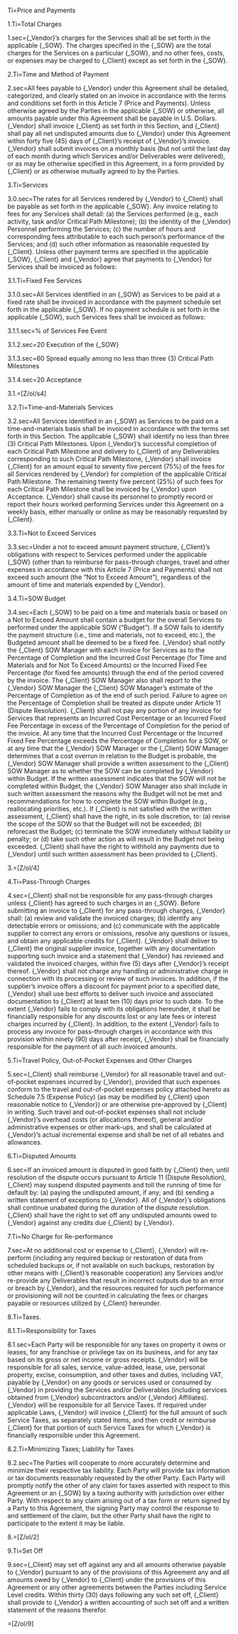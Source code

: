 Ti=Price and Payments

1.Ti=Total Charges

1.sec={_Vendor}’s charges for the Services shall all be set forth in the applicable {_SOW}. The charges specified in the {_SOW} are the total charges for the Services on a particular {_SOW}, and no other fees, costs, or expenses may be charged to {_Client} except as set forth in the {_SOW}.

2.Ti=Time and Method of Payment

2.sec=All fees payable to {_Vendor} under this Agreement shall be detailed, categorized, and clearly stated on an invoice in accordance with the terms and conditions set forth in this Article 7 (Price and Payments). Unless otherwise agreed by the Parties in the applicable {_SOW} or otherwise, all amounts payable under this Agreement shall be payable in U.S. Dollars. {_Vendor} shall invoice {_Client} as set forth in this Section, and {_Client} shall pay all net undisputed amounts due to {_Vendor} under this Agreement within forty five (45) days of {_Client}’s receipt of {_Vendor}’s invoice. {_Vendor} shall submit invoices on a monthly basis (but not until the last day of each month during which Services and/or Deliverables were delivered), or as may be otherwise specified in this Agreement, in a form provided by {_Client} or as otherwise mutually agreed to by the Parties.

3.Ti=Services

3.0.sec=The rates for all Services rendered by {_Vendor} to {_Client} shall be payable as set forth in the applicable {_SOW}. Any invoice relating to fees for any Services shall detail: (a) the Services performed (e.g., each activity, task and/or Critical Path Milestone); (b) the identity of the {_Vendor} Personnel performing the Services; (c) the number of hours and corresponding fees attributable to each such person’s performance of the Services; and (d) such other information as reasonable requested by {_Client}. Unless other payment terms are specified in the applicable {_SOW}, {_Client} and {_Vendor} agree that payments to {_Vendor} for Services shall be invoiced as follows:

3.1.Ti=Fixed Fee Services

3.1.0.sec=All Services identified in an {_SOW} as Services to be paid at a fixed rate shall be invoiced in accordance with the payment schedule set forth in the applicable {_SOW}. If no payment schedule is set forth in the applicable {_SOW}, such Services fees shall be invoiced as follows:

3.1.1.sec=% of Services Fee	Event

3.1.2.sec=20	Execution of the {_SOW}

3.1.3.sec=60	Spread equally among no less than three (3) Critical Path Milestones

3.1.4.sec=20	Acceptance

3.1.=[Z/ol/s4]

3.2.Ti=Time-and-Materials Services

3.2.sec=All Services identified in an {_SOW} as Services to be paid on a time-and-materials basis shall be invoiced in accordance with the terms set forth in this Section. The applicable {_SOW} shall identify no less than three (3) Critical Path Milestones. Upon {_Vendor}’s successful completion of each Critical Path Milestone and delivery to {_Client} of any Deliverables corresponding to such Critical Path Milestone, {_Vendor} shall invoice {_Client} for an amount equal to seventy five percent (75%) of the fees for all Services rendered by {_Vendor} for completion of the applicable Critical Path Milestone. The remaining twenty five percent (25%) of such fees for each Critical Path Milestone shall be invoiced by {_Vendor} upon Acceptance. {_Vendor} shall cause its personnel to promptly record or report their hours worked performing Services under this Agreement on a weekly basis, either manually or online as may be reasonably requested by {_Client}.

3.3.Ti=Not to Exceed Services

3.3.sec=Under a not to exceed amount payment structure, {_Client}’s obligations with respect to Services performed under the applicable {_SOW} (other than to reimburse for pass-through charges, travel and other expenses in accordance with this Article 7 (Price and Payments) shall not exceed such amount (the “Not to Exceed Amount”), regardless of the amount of time and materials expended by {_Vendor}.

3.4.Ti=SOW Budget

3.4.sec=Each {_SOW} to be paid on a time and materials basis or based on a Not to Exceed Amount shall contain a budget for the overall Services to performed under the applicable SOW (“Budget”). If a SOW fails to identify the payment structure (i.e., time and materials, not to exceed, etc.), the Budgeted amount shall be deemed to be a fixed fee. {_Vendor} shall notify the {_Client} SOW Manager with each invoice for Services as to the Percentage of Completion and the Incurred Cost Percentage (for Time and Materials and for Not To Exceed Amounts) or the Incurred Fixed Fee Percentage (for fixed fee amounts) through the end of the period covered by the invoice. The {_Client} SOW Manager also shall report to the {_Vendor} SOW Manager the {_Client} SOW Manager’s estimate of the Percentage of Completion as of the end of such period. Failure to agree on the Percentage of Completion shall be treated as dispute under Article 11 (Dispute Resolution). {_Client} shall not pay any portion of any invoice for Services that represents an Incurred Cost Percentage or an Incurred Fixed Fee Percentage in excess of the Percentage of Completion for the period of the invoice. At any time that the Incurred Cost Percentage or the Incurred Fixed Fee Percentage exceeds the Percentage of Completion for a SOW, or at any time that the {_Vendor} SOW Manager or the {_Client} SOW Manager determines that a cost overrun in relation to the Budget is probable, the {_Vendor} SOW Manager shall provide a written assessment to the {_Client} SOW Manager as to whether the SOW can be completed by {_Vendor} within Budget. If the written assessment indicates that the SOW will not be completed within Budget, the {_Vendor} SOW Manager also shall include in such written assessment the reasons why the Budget will not be met and recommendations for how to complete the SOW within Budget (e.g., reallocating priorities, etc.). If {_Client} is not satisfied with the written assessment, {_Client} shall have the right, in its sole discretion, to: (a) revise the scope of the SOW so that the Budget will not be exceeded; (b) reforecast the Budget; (c) terminate the SOW immediately without liability or penalty; or (d) take such other action as will result in the Budget not being exceeded. {_Client} shall have the right to withhold any payments due to {_Vendor} until such written assessment has been provided to {_Client}.

3.=[Z/ol/4]

4.Ti=Pass-Through Charges

4.sec={_Client} shall not be responsible for any pass-through charges unless {_Client} has agreed to such charges in an {_SOW}. Before submitting an invoice to {_Client} for any pass-through charges, {_Vendor} shall: (a) review and validate the invoiced charges; (b) identify any detectable errors or omissions; and (c) communicate with the applicable supplier to correct any errors or omissions, resolve any questions or issues, and obtain any applicable credits for {_Client}. {_Vendor} shall deliver to {_Client} the original supplier invoice, together with any documentation supporting such invoice and a statement that {_Vendor} has reviewed and validated the invoiced charges, within five (5) days after {_Vendor}’s receipt thereof. {_Vendor} shall not charge any handling or administrative charge in connection with its processing or review of such invoices. In addition, if the supplier’s invoice offers a discount for payment prior to a specified date, {_Vendor} shall use best efforts to deliver such invoice and associated documentation to {_Client} at least ten (10) days prior to such date. To the extent {_Vendor} fails to comply with its obligations hereunder, it shall be financially responsible for any discounts lost or any late fees or interest charges incurred by {_Client}. In addition, to the extent {_Vendor} fails to process any invoice for pass-through charges in accordance with this provision within ninety (90) days after receipt, {_Vendor} shall be financially responsible for the payment of all such invoiced amounts.

5.Ti=Travel Policy, Out-of-Pocket Expenses and Other Charges

5.sec={_Client} shall reimburse {_Vendor} for all reasonable travel and out-of-pocket expenses incurred by {_Vendor}, provided that such expenses conform to the travel and out-of-pocket expenses policy attached hereto as Schedule 7.5 (Expense Policy) (as may be modified by {_Client} upon reasonable notice to {_Vendor}) or are otherwise pre-approved by {_Client} in writing. Such travel and out-of-pocket expenses shall not include {_Vendor}’s overhead costs (or allocations thereof), general and/or administrative expenses or other mark-ups, and shall be calculated at {_Vendor}’s actual incremental expense and shall be net of all rebates and allowances.

6.Ti=Disputed Amounts

6.sec=If an invoiced amount is disputed in good faith by {_Client} then, until resolution of the dispute occurs pursuant to Article 11 (Dispute Resolution), {_Client} may suspend disputed payments and toll the running of time for default by: (a) paying the undisputed amount, if any; and (b) sending a written statement of exceptions to {_Vendor}. All of {_Vendor}’s obligations shall continue unabated during the duration of the dispute resolution. {_Client} shall have the right to set off any undisputed amounts owed to {_Vendor} against any credits due {_Client} by {_Vendor}.

7.Ti=No Charge for Re-performance

7.sec=At no additional cost or expense to {_Client}, {_Vendor} will re-perform (including any required backup or restoration of data from scheduled backups or, if not available on such backups, restoration by other means with {_Client}’s reasonable cooperation) any Services and/or re-provide any Deliverables that result in incorrect outputs due to an error or breach by {_Vendor}, and the resources required for such performance or provisioning will not be counted in calculating the fees or charges payable or resources utilized by {_Client} hereunder.

8.Ti=Taxes.

8.1.Ti=Responsibility for Taxes

8.1.sec=Each Party will be responsible for any taxes on property it owns or leases, for any franchise or privilege tax on its business, and for any tax based on its gross or net income or gross receipts. {_Vendor} will be responsible for all sales, service, value-added, lease, use, personal property, excise, consumption, and other taxes and duties, including VAT, payable by {_Vendor} on any goods or services used or consumed by {_Vendor} in providing the Services and/or Deliverables (including services obtained from {_Vendor} subcontractors and/or {_Vendor} Affiliates). {_Vendor} will be responsible for all Service Taxes. If required under applicable Laws, {_Vendor} will invoice {_Client} for the full amount of such Service Taxes, as separately stated items, and then credit or reimburse {_Client} for that portion of such Service Taxes for which {_Vendor} is financially responsible under this Agreement.

8.2.Ti=Minimizing Taxes; Liability for Taxes

8.2.sec=The Parties will cooperate to more accurately determine and minimize their respective tax liability. Each Party will provide tax information or tax documents reasonably requested by the other Party. Each Party will promptly notify the other of any claim for taxes asserted with respect to this Agreement or an {_SOW} by a taxing authority with jurisdiction over either Party. With respect to any claim arising out of a tax form or return signed by a Party to this Agreement, the signing Party may control the response to and settlement of the claim, but the other Party shall have the right to participate to the extent it may be liable.

8.=[Z/ol/2]

9.Ti=Set Off

9.sec={_Client} may set off against any and all amounts otherwise payable to {_Vendor} pursuant to any of the provisions of this Agreement any and all amounts owed by {_Vendor} to {_Client} under the provisions of this Agreement or any other agreements between the Parties including Service Level credits. Within thirty (30) days following any such set off, {_Client} shall provide to {_Vendor} a written accounting of such set off and a written statement of the reasons therefor.

=[Z/ol/9]

